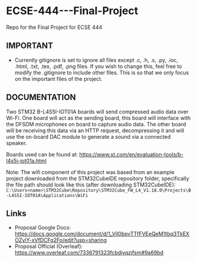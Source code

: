 # ECSE-444---Final-Project
Repo for the Final Project for ECSE 444
## IMPORTANT
- Currently gitignore is set to ignore all files except .c, .h, .s, .py, .ioc, .html, .txt, .tex, .pdf, .png files. If you wish to change this, feel free to modify the .gitignore to include other files. This is so that we only focus on the important files of the project.

## DOCUMENTATION

Two STM32 B-L4S5I-IOT01A boards will send compressed audio data over Wi-Fi. One board will act as the sending board, this board will interface with the DFSDM microphones on board to capture audio data. The other board will be receiving this data via an HTTP request, decompressing it and will use the on-board DAC module to generate a sound via a connected speaker. 


Boards used can be found at: https://www.st.com/en/evaluation-tools/b-l4s5i-iot01a.html


Note: The wifi component of this project was based from an example project downloaded from the STM32CubeIDE repository folder, specifically the file path should look like this (after downloading STM32CubeIDE): `C:\Users<name>\STM32Cube\Repository\STM32Cube_FW_L4_V1.18.0\Projects\B-L4S5I-IOT01A\Applications\WiFi`

## Links
- Proposal Google Docs: https://docs.google.com/document/d/1_Vil0bpvTTfFVEeQeM1tbq3TkEXOZylY-xVfDCFg2Fo/edit?usp=sharing
- Proposal Official (Overleaf): https://www.overleaf.com/7336791323fcbdjyqzjfsm#9a69bd

